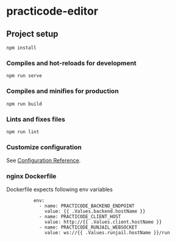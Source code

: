 # practicode-editor

## Project setup
```
npm install
```

### Compiles and hot-reloads for development
```
npm run serve
```

### Compiles and minifies for production
```
npm run build
```

### Lints and fixes files
```
npm run lint
```

### Customize configuration
See [Configuration Reference](https://cli.vuejs.org/config/).

### nginx Dockerfile
Dockerfile expects following env variables
```
          env:
            - name: PRACTICODE_BACKEND_ENDPOINT
              value: {{ .Values.backend.hostName }}
            - name: PRACTICODE_CLIENT_HOST
              value: http://{{ .Values.client.hostName }}
            - name: PRACTICODE_RUNJAIL_WEBSOCKET
              value: ws://{{ .Values.runjail.hostName }}/run
```
